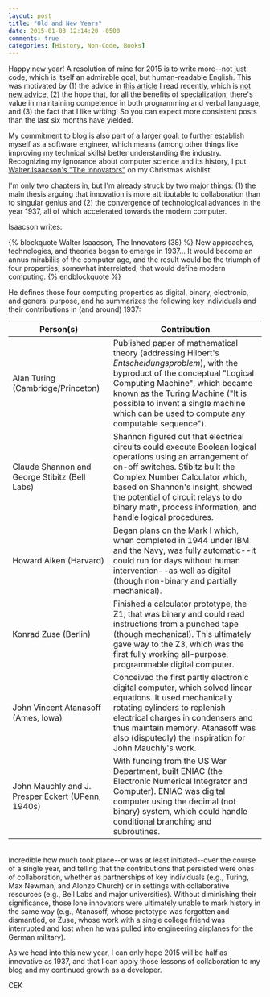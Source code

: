 ```yaml
---
layout: post
title: "Old and New Years"
date: 2015-01-03 12:14:20 -0500
comments: true
categories: [History, Non-Code, Books]
---
```


Happy new year! A resolution of mine for 2015 is to write more--not just code, which is itself an admirable goal, but human-readable English. This was motivated by (1) the advice in [this article](http://www.shubhro.com/2014/12/27/software-engineers-should-write/) I read recently, which is [not new advice](http://bit.ly/1K9MAZk), (2) the hope that, for all the benefits of specialization, there's value in maintaining competence in both programming and verbal language, and (3) the fact that I like writing! So you can expect more consistent posts than the last six months have yielded.

My commitment to blog is also part of a larger goal: to further establish myself as a software engineer, which means (among other things like improving my technical skills) better understanding the industry. Recognizing my ignorance about computer science and its history, I put [Walter Isaacson's "The Innovators"](http://www.nytimes.com/2014/10/09/arts/walter-isaacsons-the-innovators-studies-computer-wizards.html) on my Christmas wishlist.

I'm only two chapters in, but I'm already struck by two major things: (1) the main thesis arguing that innovation is more attributable to collaboration than to singular genius and (2) the convergence of technological advances in the year 1937, all of which accelerated towards the modern computer.

<!--more-->

Isaacson writes:

{% blockquote Walter Isaacson, The Innovators (38) %}
New approaches, technologies, and theories began to emerge in 1937... It would become an annus mirabiliis of the computer age, and the result would be the triumph of four properties, somewhat interrelated, that would define modern computing.
{% endblockquote %}

He defines those four computing properties as digital, binary, electronic, and general purpose, and he summarizes the following key individuals and their contributions in (and around) 1937:

| Person(s)                                         | Contribution         |
| ------------------------------------------------- | -------------------- |
| Alan Turing (Cambridge/Princeton)                 | Published paper of mathematical theory (addressing Hilbert's *Entscheidungsproblem*), with the byproduct of the conceptual "Logical Computing Machine", which became known as the Turing Machine ("It is possible to invent a single machine which can be used to compute any computable sequence").
| Claude Shannon and George Stibitz (Bell Labs)     | Shannon figured out that electrical circuits could execute Boolean logical operations using an arrangement of on-off switches. Stibitz built the Complex Number Calculator which, based on Shannon's insight, showed the potential of circuit relays to do binary math, process information, and handle logical procedures.
| Howard Aiken (Harvard)                            | Began plans on the Mark I which, when completed in 1944 under IBM and the Navy, was fully automatic--it could run for days without human intervention--as well as digital (though non-binary and partially mechanical).
| Konrad Zuse (Berlin)                              | Finished a calculator prototype, the Z1, that was binary and could read instructions from a punched tape (though mechanical). This ultimately gave way to the Z3, which was the first fully working all-purpose, programmable digital computer.
| John Vincent Atanasoff (Ames, Iowa)               | Conceived the first partly electronic digital computer, which solved linear equations. It used mechanically rotating cylinders to replenish electrical charges in condensers and thus maintain memory. Atanasoff was also (disputedly) the inspiration for John Mauchly's work.
| John Mauchly and J. Presper Eckert (UPenn, 1940s) | With funding from the US War Department, built ENIAC (the Electronic Numerical Integrator and Computer). ENIAC was digital computer using the decimal (not binary) system, which could handle conditional branching and subroutines.

<br>
Incredible how much took place--or was at least initiated--over the course of a single year, and telling that the contributions that persisted were ones of collaboration, whether as partnerships of key individuals (e.g., Turing, Max Newman, and Alonzo Church) or in settings with collaborative resources (e.g., Bell Labs and major universities). Without diminishing their significance, those lone innovators were ultimately unable to mark history in the same way (e.g., Atanasoff, whose prototype was forgotten and dismantled, or Zuse, whose work with a single college friend was interrupted and lost when he was pulled into engineering airplanes for the German military).

As we head into this new year, I can only hope 2015 will be half as innovative as 1937, and that I can apply those lessons of collaboration to my blog and my continued growth as a developer.

CEK